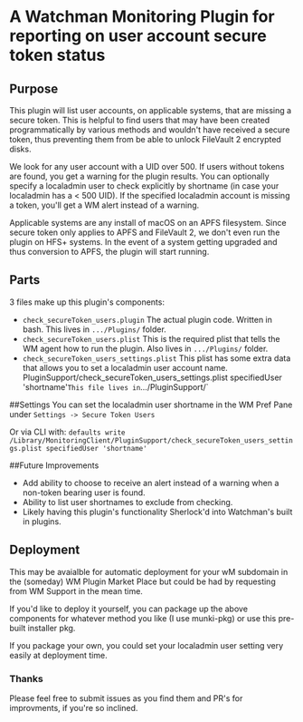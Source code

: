 # A Watchman Monitoring Plugin for reporting on user account secure token status
## Purpose

This plugin will list user accounts, on applicable systems, that are missing a secure token. This is helpful to find users that may have been created programmatically by various methods and wouldn't have received a secure token, thus preventing them from be able to unlock FileVault 2 encrypted disks.

We look for any user account with a UID over 500. If users without tokens are found, you get a warning for the plugin results. You can optionally specify a localadmin user to check explicitly by shortname (in case your localadmin has a < 500 UID). If the specified localadmin account is missing a token, you'll get a WM alert instead of a warning.

Applicable systems are any install of macOS on an APFS filesystem. Since secure token only applies to APFS and FileVault 2, we don't even run the plugin on HFS+ systems. In the event of a system getting upgraded and thus conversion to APFS, the plugin will start running.

## Parts
3 files make up this plugin's components:

* `check_secureToken_users.plugin` The actual plugin code. Written in bash. This lives in `.../Plugins/` folder.
* `check_secureToken_users.plist` This is the required plist that tells the WM agent how to run the plugin. Also lives in `.../Plugins/` folder.
* `check_secureToken_users_settings.plist` This plist has some extra data that allows you to set a localadmin user account name. PluginSupport/check_secureToken_users_settings.plist specifiedUser 'shortname'` This file lives in `.../PluginSupport/`

##Settings
You can set the localadmin user shortname in the WM Pref Pane under `Settings -> Secure Token Users` 

Or via CLI with:
```defaults write /Library/MonitoringClient/PluginSupport/check_secureToken_users_settings.plist specifiedUser 'shortname'```

##Future Improvements 

* Add ability to choose to receive an alert instead of a warning when a non-token bearing user is found.
* Ability to list user shortnames to exclude from checking.
* Likely having this plugin's functionality Sherlock'd into Watchman's built in plugins. 

## Deployment
This may be avaialble for automatic deployment for your wM subdomain in the (someday) WM Plugin Market Place but could be had by requesting from WM Support in the mean time.

If you'd like to deploy it yourself, you can package up the above components for whatever method you like (I use munki-pkg) or use this pre-built installer pkg.

If you package your own, you could set your localadmin user setting very easily at deployment time.

### Thanks
Please feel free to submit issues as you find them and PR's for improvments, if you're so inclined. 


